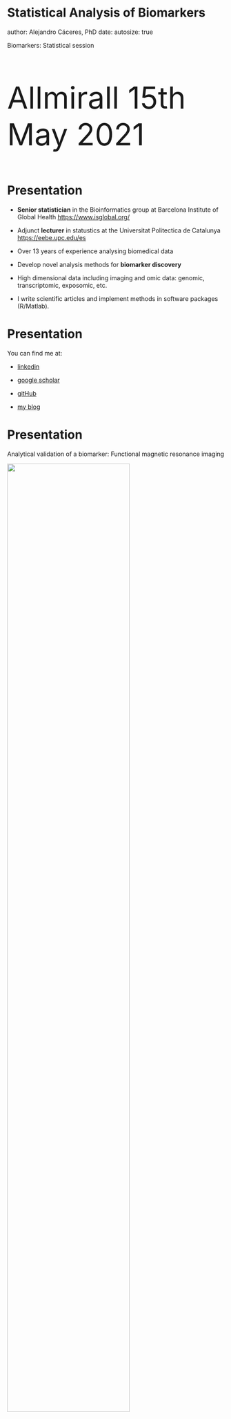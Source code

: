 Statistical Analysis of Biomarkers
========================================================
author: Alejandro Cáceres, PhD
date: 
autosize: true

Biomarkers: Statistical session
 

<p style="font-size: 70px"> Allmirall 15th May 2021 </p>

Presentation
========================================================
  
- <b>Senior statistician</b> in the Bioinformatics group at Barcelona Institute of Global Health <https://www.isglobal.org/>
  
- Adjunct <b>lecturer</b> in statustics at the Universitat Politectica de Catalunya <https://eebe.upc.edu/es>
  
- Over 13 years of experience analysing biomedical data
- Develop novel analysis methods for <b>biomarker discovery</b>
- High dimensional data including imaging and omic data: genomic, transcriptomic, exposomic, etc.
- I write scientific articles and implement methods in software packages (R/Matlab).


Presentation
========================================================
You can find me at: 
  
- [linkedin](https://es.linkedin.com/in/alejandro-caceres-dominguez-7449aa176)

- [google scholar](https://scholar.google.es/citations?user=s1D-6WAAAAAJ&hl=es)

- [gitHub](https://github.com/alejandro-isglobal)

- [my blog](https://alejandro-isglobal.github.io/)



Presentation
========================================================

Analytical validation of a biomarker: Functional magnetic resonance imaging

<img src="./Biomarkers-figure/fmri.png" style="width:75%"  align="center">
  
  
  
Presentation
========================================================

Discovery of severity Biomarker: Chromosome Y function and risk of disease in men 

<img src="./Biomarkers-figure/jnci.png" style="width:75%"  align="center">
  
  
Aim of the talk
========================================================
  
- What is the utility of surveying thousand/million biomarkers in drug development?
  
- How is biomarker utility assessed in terms of statistical evidence?
  
  
Summary
========================================================
  
1. Introduction:
  - Biomarker definition
- Types of biomarkers (context of use)
- Guidance for qualification and reporting (FDA)
2. Statistical evidence of biomarker utility in assessing treatment efficacy:
  - Biomarker's sensitivity and specificity
  - Regression analyses of biomarker levels on efficacy (stratified and with interactions by treatment)
   - Multiple/Composite Biomarkers
3. Examples:
   - Assessment of HIV antiviral resistance with a composite genomic biomarker (ROC curve, pubmed: https://pubmed.ncbi.nlm.nih.gov/12060770/)
   - Prediction of Brodalumab treatment on psoriasis area severity index using gene expression data. (https://pubmed.ncbi.nlm.nih.gov/31883845/)


Introduction: Biomarker definition
========================================================

Definition:

- A biomarker is a <b>biological measurement</b> that has the potential to inform **decision-making** in relation to a clinical treatment or intervention. 

Properties:

- Source material or matrix 

- Method of measurement

- Porpuse

Introduction: Biomarker definition
========================================================

Source material or matrix:

- specific analyte (e.g., cholesterol)
- anatomic feature (e.g., joint angle)
- physiological characteristic (e.g., blood pressure) 

when they are composite

- how the compoenents are interrelated (e.g. genomic data)
- how is the process of obtaining the biomarker (e.g. algorithm, score)


Introduction: Biomarker definition
========================================================

Method of measurement:

- molecular
- histologic
- radiographic
- physiologic characteristic
- composite (algorithmic)

New biomarkers are continously created as novel methods of measurements and their analysis are constantly developed for adressing outstanding disease-related or treatment-related <b>needs</b>.


Introduction: Types of biomarkers 
========================================================

How biomarkers inform decision making during drug development?

Context of use (COU) is a description of the biomarker's specific use in drug development:
  
  1. Category:
  
  - Disease related: (Who should be studied?)
- Diagnostic (selection)
- Prognostic (stratification)
- Susceptibility/risk (enrich)

- Treatment related: 
  - Predictive (Who should be treated?)
- Safety (Should we stop treaement?)
- Monitoring (Should we continue with treatment?)
- Pharmacodynamic/respose biomarker (What is the outcome of treatment? surrogate endpoint)

Introduction: Types of biomarkers 
========================================================
  | Role        | Description   | 
  | ----------  | ------------- | 
  | Diagnosis of a disease | To make a diagnosis more reliably, more rapidly, or more inexpensively than available methods |
  | Severity assessment | To identify subgroup of patients with a severe form of a disease associated with an increased probability of death or severe outcome
| Risk assessment | To identify subgroup of patients who may experience better (or worse) outcome when expose to an intervention
| Prediction of drug effects | To identify the pharmacological response of a patient exposed to a drug (efficacy, toxicity, and pharmacokinetics) 
| Monitoring | To assess the response to a therapeutic intervention


Introduction: Types of biomarkers
========================================================
  
Context of use (COU) is a description of the biomarker's specific use in drug development:

2. Use:
  - Porpuse of use in drug developmnet (safety biomarker to evaluate drug-induced injury)
  - Stage of use (phase 1 clinical trial)
  - Population (healthy adults, psoriasis patients)
  - Therapeutic mechanisms of action for which the biomarkers offer information.


Introduction: Guidance for qualification (FDA)
========================================================

Qualification of a biomarker is a determination the biomarker can be relied on to have a specific interpretation and application in drug development and regulatory review. 

Biomarker Qualification: Evidentiary Framework [doc](https://alejandro-isglobal.github.io/teaching/docs/fdabiomarker.pdf)

For using a biomarker:

- what has a biomarker been qualified for?  

For developing abiomarker:

- What are the evidentiary requirements for demonstrating the ulitily of the biomarker?



Introduction: Guidance for qualification (FDA)
========================================================

FDA Guidance for biomarker qualification (2018) for section 507 of the Federal Food, and Cosmetic Act (FD&C Act):

A. Define the **need**

 - i.e disease needs and added value of the biomarker to drug development)

B. Define the context of use **COU** 

 - i.e Prediction: identify patients that respond to treatment

C. Assessment of **benefits** and **risks** 

 - i.e. Benefit: Don't treat a patient who won´t benefit (specificity), treat a patient who will benefit (sensitivity). 
- i.e. Risk: not treat a patient who could benefit, treat a patient who won´t benefit. 



D. Determining evidence that is **statistically** sufficient to support COU


Statistical evidence 
========================================================
  
D. Determining evidence that is **statistically** sufficient to support COU

1. Analytical considerations: Is the test reliable?
  
  
- validation of the Biomarkers test’s technical performance
- cost-effectives, feasability
- assessment of measurement error 

Gene expression biomarkers:
  
- RNAseq experiments have are experimentally validated, ready to include in a clinical trial 

- Composite biomarkers derived from them (algorithm) need to be validated

Statistical evidence 
========================================================
  
2. Medical considerations: Is the biomarker clinically useful biomarker?
  
Establish the relationship between a biomarker and an outcome of interest:
  
- Randomized controlled trial
- Single-arm/historical control trial
- Cohort study
- Case-control study (including nested)
- Cross-sectional study
- Case series or case reports
- Registry information
- Meta-analysis

Strongest evidence comes from <b>prospective studies</b> that are specifically designed but data from studies conducted for <b>other purposes</b> can be used to support biomarker utility.


Statistical evidence 
========================================================
  
The aim is to provide statistical evidence for the correlation between the biomarker and the outcome according to the COU:
  
- Predictive biomarker: correlation between the biomarker and efficacy of treatment.  


Sensitivity and specificity 
========================================================
  
Suppose we have a collection of **treated** individuals and for each subject 

- we have measured treatment efficacy as a response variable
- we have a run a test to detect the presence of a biomarker

The Response measurement is dichotomous and has the events:
  
- yes (the patient responded to treatment)
- no (the patient did not respond to treatment)

The Biomarker measurement is dichotomous (dichotomized by a cutoff) and has the events:
  
- positive (the biomarker was detected)
- negative (the biomarker was not detection detected)

Sensitivity and specificity 
========================================================
  
Each individual has two measurements: (Response, Biomarker)

|  Subject  |  Response  |  Biomarker  |
| ------------- | ------------- | ---------- |
| $s_1$         |   yes        | positive |
| $s_2$         |   no         | negative |
| $s_3$         |   yes        | positive |
|...            |   ...        | ...      |
| $s_i$         |   no         | positive* |
|...            |   ...        | ...      |
|...            |   ...        | ...      |
| $s_3$         |   yes        | negative* |
|...            |   ...        | ...      |
  
  
Sensitivity and specificity 
========================================================
  
Let's think first in terms of the response

Within those who responded to treatment (yes), how many detected with the biomarler (positive)?

-<b>Sensitivity</b> (true positive rate)

$$fr(positive|yes)=\frac{n_{positive|yes}}{n_{negative|yes}+n_{negative|yes}}$$


Sensitivity and specificity 
========================================================

Let's think first in terms of the response

Within those who did not respond to treatment (no), how many were not detected with the biomarker (negative)?
  
- <b>specificity</b> (True negative rate)

$$fr(negative|no)=\frac{n_{negative|no}}{n_{positive|no}+n_{negative|no}}$$
  
  
Sensitivity and specificity 
========================================================
  
|  | Response: Yes |  Response: No |
| --------- | --------- | -------- |
| <b>Biomarker: positive</b> | $fr(positive|yes)$ | $fr(positive|no)$ | 
| <b>Biomarker: negative</b> | $fr(negative|yes)$ | $fr(negative|no)$ | 
| <b>sum</b>      | 1                | 1               |
  
  
|  | Response: Yes | Response: No |
| --------- | --------- | -------- |
| <b>Biomarker: positive</b> |True positive rate (<b>sensitivity</b>) | False positive rate| 
| <b>Biomarker: negative</b> | False negative rate| True negative rate (<b>specificity</b>)| 
| <b>sum</b>      | 1                | 1               |
  
Trade-off between sensitivity and specificity needs to be evaluated in the context of use and usefullness of the biomarker's test 

Sensitivity and specificity 
========================================================

Let's think first in terms of the test

<br />
Within those whose biomarker was detected (positive), how many responded to treatment (yes)?
  
- <b>Positive predictive value</b> 
  
$$fr(yes|positive)=\frac{n_{yes|positive}}{n_{yes|positive}+n_{no|positive}}$$
  
Sensitivity and specificity 
========================================================
  
Let's think first in terms of the biomarkers test

<br />
Within those whose biomarker was not detected (negative), how many did not respond to treatment (no)?

- <b>Negative predictive value</b> 

$$fr(yes|negative)=\frac{n_{yes|negative}}{n_{yes|negative}+n_{no|negative}}$$


Sensitivity and specificity 
========================================================

|  | Response: Yes  |  Response: No |  sum  |
| --------- | --------- | -------- | ------ |
| <b>Biomarker: positive</b> | $PPV: fr(yes|positive)$ | $fr(no|positive)$ | 1 |
| <b>Biomarker: negative</b> | $fr(yes|negative)$ | $NPV: fr(no|negative)$ | 1 |


PPV: positive predicted value
NPV: negative predicted value

These are really the values that we want to know. They depend on the probability of response to treatment. 


Sensitivity and specificity 
========================================================

There is a way to convert from sentitivity to positive predicted value (Baye's rule)

$$fr(yes|possitive)=\frac{fr(positive|yes)}{fr(possitive)}fr(yes)$$
  
which can be rewritten 

$$\frac{fr(yes|possitive)}{fr(no|possitive)}=\frac{fr(positive|yes)}{1-fr(negative|no)} \frac{fr(yes)}{1-fr(yes)}$$
  
Sensitivity and specificity 
========================================================
  
$$ODD_{posttest}=LHR*ODD_{pretest}$$
    
$LHR+=\frac{Sensitivity}{1-specificity}$
      
|  | LHR+ |
| --- | --- |
| Excellent Efficacy | >10 |
| Good Efficacy | 5-10 |
| Poor Efficacy  | 1-5 |
| No Efficacy  | 1 |

      
Regression analyses
========================================================
      
      
When the levels of the biomaker are continous then a regression analysis can be used to determine the association with the outcome (response to treatment).
    
The type of correlation depends on the COU.
    
Let´s consider the following [study](https://www.nature.com/articles/s41398-019-0521-7):
      
**Biomarkers for response in major depression: comparing paroxetine and venlafaxine from two randomised placebo-controlled clinical studies.** Carboni et al. *Translational psychiatry*. 2019
    
    
Regression analyses
========================================================
      
Features of the study 
    
Two placebo-controlled studies evaluating the efficacy and tolerability of a novel drug candidates.
    
- Two drug treatments: paroxetine or venlafaxine as active comparators
    
- panel of peripheral biomarkers (including IL-6, IL-10, TNF-α, TNFRII, BDNF, CRP, MMP9 and PAI1) in depressed patients receiving paroxetine, venlafaxine, or placebo
    
Aim: assess the correlation between **biomarker levels** and response outcome: 17 item scale of depression symptoms; responders >50% in reduction from baseline (reduction from 2 to 1 = reduction from 10 to 5)
    
Regression analyses
========================================================
      
Demographics:
      
<img src="./Biomarkers-figure/tab1.JPG" style="width:75%"  align="center">
      
Regression analyses
========================================================
      
Analysis 1.
    
Associations between biomarker levels and depression severity at **base-line**: which are sate biomarkers (CUO: diagnosis)? 
      
$$D_{base} \rightarrow B_{base}$$
      
- paroxetine sutudy: IL-6 (r=0.23, p=0.018), IL-10 (r=0.19, p=0.045), stratifying by sex no significant associations were found for females. 
    
    
- veroxine study: No signfinificnat correlations were found. 
The biomarkers do not show diagnostic capacity.
    
    
    
Regression analyses
========================================================
      
Analysis 2.
    
Associations between biomarkers' changes and changes in depression symtoms: Which are biomakers of treatment efficacy  (CUO: surrogate endpoints)? 

$$\Delta D=D_{w10}-  D_{base} \rightarrow \Delta B= B_{w10} - B_{base}$$

Adjusting for sex and $B_{base}$ and $D_{base}$ in **full** population



Regression analyses
========================================================

<img src="./Biomarkers-figure/tab2.JPG" style="width:75%"  align="center">

- TNF-α, IL-6, IL-10 and CRP significanlty reduced with $\Delta D$ in the paroxetine  study, none in the venlafaxine.

- IL-10 reduced with $\Delta D$ in males in both **studies** 

Regression analyses
========================================================

Analisis 3. 

<img src="./Biomarkers-figure/tab3.JPG" style="width:75%"  align="center">


Regression analyses
========================================================

Analysis 3.

Associations between changes in symptoms and biomarkers' levels at  baseline: Which biomarkers predict improvement in sypmtoms when treated (CUO: prognostic under treatment biomarker)?
      
a. Similar to the sensibility and specificity analysis we can condition (stratify) on treated only
    
$$B_{base|treated} \rightarrow \Delta D$$
      
Adjusting by $D_{base|treated}$ and sex
    
    
- For those treated with paroxetine: IL-10 and TNF-α are at baseline were significantly associated changes in depression symptoms at week 10. 
    
IL-10 and TNF-α showed predictive capacity under paroxetine treatment
    
    
Regression analyses
========================================================
      
Analysis 3.
    
b. Associations between changes in symptoms and biomarkers' levels at  baseline: Which biomarkers predict response when not treated (CUO: Prognosis biomarkers)?

$$B_{base|placebo} \rightarrow \Delta D}$$

Adjusting by $D_{base|treated}$ and sex

- CPR associated with improvement of symptoms in the veroxine study.

This indicates that improvement of symptoms when treated with paroxetine may not be due to placebo effects. 


Regression analyses
========================================================

Analysis 3.

c. Associations of symptoms changes and the interaction between baseline biomarkers' levels and treatment (CUO: Predictive biomarkers) 
    
$$B_{base|placebo}\times T \rightarrow \Delta D$$
      
Adjusting by $D_{base|treated}$ and sex
    
- For those treated with paroxetine: treatment intectiond with IL-10 and TNF-α showed trend to significance (P=0.054, P=0.085).
    
While testing for interactions requires more power, this suggests that individuals with low values of IL-10 will respond better to treatment than those with high values.
    
Where to set the threshold?
      
      
Multiple/Composite Biomarkers
========================================================
      
A main problem when analysing multiple biomarkers, all intependenlty is **multiplicity**
      
- Take a biomarker with no correlation with efficacy and test the correlation in 100 clinical trials: 5% studies with find significant results. 
    
- Take a 100 biomarkers with no correlation with efficacy in one clinical trial: 5% of biomakers will be declared significant. 
    
In any suh clinical trial is almost sure that will have at least one significant biomarker. 
    
- You want that only 5% of null trials report a significant biomarker. 
    
    
    

Multiple/Composite Biomarkers
========================================================
      
      
Correct threshold of significance (correction for multiple comparisons):
      
- Bonferroni: divide the P value by the number of biomarkers. In the Depression study then $P < 0.05/8 = 0.0062$: None of the results are significant!
      
- False discovery rate: Order the 8 Pvalues from lower to higher: $P_i$ ($i=1...8$) and select $i$ such that $P_i \leq i/8*0.05$. All P values between 0 and i are declared significant.      
    
Both methods are widely implemented in statistical software. Bonferrroni is more conservative than FDR, and FDR is most commonly used in omic studies.  
    
    
Multiple/Composite Biomarkers
========================================================
      
      
Another alternative is to **construct** a composite Biomarker. 
    
- Computational processed and/or algorithms using machine leaning and AI to discover a subset of  individuals where treatment effect is maximum. 
    
    
- Use the biomarkers to measure a new biological quantity that could be in the disease pathway. 
    
    
Multiple/Composite Biomarkers
========================================================
Genetic mosaicisms 
    
<img src="./Biomarkers-figure/mosaicism_med.jpeg" style="width:50%"  align="center">
      
One most common somatic mutation in man is the loss of chromosome Y.
    
In a sample we can measure the lost of RNA transciption from genes in chromosome Y from cells that do not produce RNA from chromosme Y becase they lost it.
    
- We convert 1000 of biomarkers into 1 with biological sense. 
    
- We have shown that the ost of trancription of chromosome Y is associates with cancer, BMI, lower immune cell count in blood.   
    
    
    
Examples
========================================================
      
If we have detected one biomarker with continuous levels that is associated with efficacy, how do we select the threshold for clinical applications?
      
[Diversity and complexity of HIV-1 drug resistance: a bioinformatics approach to predicting phenotype from genotype](https://pubmed.ncbi.nlm.nih.gov/12060770)
    
- Response:  Antiretroviral drug resistance
    
- Biomarker: Score that stratifies patients with genomic data using a machine learning method
    
ROC curve
========================================================
      

```r
library(RCurl)
hiv <- read.delim("https://alejandro-isglobal.github.io/data/hiv.txt")
head(hiv)
```

```
  response      test
1        1 -0.438185
2        1 -0.766791
3        1  0.695282
4        1 -0.689079
5        1  0.325977
6        1  0.704040
```
    
    
ROC curve
========================================================
      

```r
table(hiv$response)
```

```

 -1   1 
267  78 
```
    
- response: <b>no</b>, resistance to drug treatment: <b>1</b>
- response: <b>yes</b>, no resistance to drug treatment: <b>-1</b>
      
ROC curve
========================================================
      

```r
br <- seq(-2,2,0.25)
    
hist(hiv$test[hiv$response==-1], 
br=br, freq=F,xlab="RF", main="")
    
hist(hiv$test[hiv$response==1], 
br=br, freq=F, add=T, col="blue")
    
legend("toprigh",
       legend=c("yes=no resis.", "no=resis."),          
       col=c(1,2), lty=1)
```
    
    
ROC curve
========================================================
      
![plot of chunk unnamed-chunk-4](Biomarkers-figure/unnamed-chunk-4-1.png)
cutoff at $-0.5$
      
- Biomarker: <b>positive</b>: $test < -0.5$ 
- Biomarker: <b>negative</b>: $test > -0.5$ 
      
      
      
 ROC curve
 ========================================================
      
 $Biomarker: positive$ when there was no resistance (yes)
    
 Sensitivity: $fr_{[cutoff=-0.5]}(positive|yes)$
      

```r
  mean(hiv$test[hiv$response==-1] < -0.5 )
```

```
[1] 0.9438202
```
    
![plot of chunk unnamed-chunk-6](Biomarkers-figure/unnamed-chunk-6-1.png)
    
ROC curve
========================================================
      
$Biomarker: positive$ when there was no resistance (no)
    
False positive rate, $1 - specificity$: $fr_{[cutoff=-0.5]}(positive|no)$
      

```r
mean(hiv$test[hiv$response==1] < -0.5 )
```

```
[1] 0.2692308
```
    
    
    
![plot of chunk unnamed-chunk-8](Biomarkers-figure/unnamed-chunk-8-1.png)
    
    
ROC curve
========================================================
(1 - specificity, Sensitivity)$_{cutoff}$
</br>=(false positive rate,true positive rate)$_{cutoff}$=$(0.269, 0.943)_{-0.05}$
      

```r
library(cvAUC)
out <- cvAUC(-hiv$test, -hiv$response) #calcular ROC
plot(out$perf, col="blue", main="ROC") #plot
lines(c(0,1),c(0,1)); points(0.269, 0.943, pch=16) #cutoff=-0.5
```

![plot of chunk unnamed-chunk-9](Biomarkers-figure/unnamed-chunk-9-1.png)
    
ROC curve
========================================================
Area under the curve
    
$AUC=Pr(X2 < X1)$
      
Where $X1$ is the outcome of a positive test  and $X2$ the outcome of a negative test 
    

```r
ci.cvAUC(-hiv$test, -hiv$response)
```

```
$cvAUC
[1] 0.9047825

$se
[1] 0.02276935

$ci
[1] 0.8601554 0.9494096

$confidence
[1] 0.95
```
    
ROC curve
========================================================
      

```r
library(pROC)
rocobj <- roc(-hiv$response, -hiv$test)
coords(rocobj, "best", best.method="youden")
```

```
  threshold specificity sensitivity
1  0.700003   0.7948718   0.9138577
```
    
It optimizes $sensitivity-(1-specificity)$
      
ROC curve
========================================================
      
      

```r
library(cvAUC)
out <- cvAUC(-hiv$test, -hiv$response) #calcular ROC
plot(out$perf, col="blue", main="ROC") #plot
lines(c(0,1),c(0,1)); points(0.269, 0.943, pch=16)#cutoff=-0.5
points(1-0.794, 0.9138, pch=16, col="red")  #optimal
```

![plot of chunk unnamed-chunk-12](Biomarkers-figure/unnamed-chunk-12-1.png)
    
    
Prediction of treatment effects
========================================================
      
[Short-term transcriptional response to IL-17 receptor-A antagonism in the treatment of psoriasis](https://pubmed.ncbi.nlm.nih.gov/31883845/]). JACI. 2020
    
<img src="./Biomarkers-figure/abs.JPG" style="width:75%"  align="center">
      
      
      
Prediction of treatment effects
========================================================
      
- They used transcription data from a panel of genes associated with psoriasis. 
    
- They show that the improvement in  of psoriasis transcriptome with Brodalumbad treatment by responders. 
    
COU: supprogate end point. Improvement of psoriasis transcriptome showing causal action of the drug in a biological pathway. 
    
    
<img src="./Biomarkers-figure/paper.JPG" style="width:75%"  align="center">
      
      
Prediction of treatment effects
========================================================
      
The question of whether the biomarkers can be used to predict Brodalumbad remains. 
    
I downloaded the data from [GEO](https://www.ncbi.nlm.nih.gov/geo/query/acc.cgi?acc=GSE117468) to find predictors of the efficacy. 
    

```r
library(sva)
library(limma)
    
load("GSE117468.Rdata")
    
dim(expr)
```

```
[1] 53951    96
```

```r
expr[1:5,1:5]
```

```
          GSM3300910 GSM3300916 GSM3300920 GSM3300928 GSM3300932
1007_s_at   9.975898   8.947814  10.544516  10.088859   9.948196
1053_at     7.264437   7.323783   6.468845   7.648613   7.304800
117_at      6.066067   6.010792   6.373146   6.520405   6.567029
121_at      6.037013   6.100783   6.261066   5.624866   6.403674
1255_g_at   3.013214   2.937823   3.087177   2.914161   3.672842
```
    
    
Prediction of treatment effects
========================================================

```r
dim(phenodat)
```

```
[1] 96  8
```

```r
head(phenodat)
```

```
           age    bmi     patient          t   eff      effdif effbase effend
GSM3300910  53 20.750 10216001001 brodalumab  TRUE  1.00000000    12.4    0.0
GSM3300916  51 35.235 10216001004    placebo  TRUE  0.44791667    19.2   10.6
GSM3300920  47 35.471 10216001005    placebo FALSE -0.16417910    13.4   15.6
GSM3300928  38 33.272 10216003001 brodalumab  TRUE  0.85427136    19.9    2.9
GSM3300932  47 36.553 10216003002    placebo FALSE -0.67980296    20.3   34.1
GSM3300936  64 32.189 10216003003    placebo FALSE -0.08116883    30.8   33.3
```
    
- <code>t=1,2</code>: placebo, Brodalumab 210mg or 140 mg. 
- <code>effdif</code>: percentage of improvement in PASI (psoriasis area-and-severity-index) between baseline and w12 (PASI (W0-W12)/W0).
- <code>eff=1,0</code>: PASI improvement  W12 < W0
    
Prediction of treatment effects
========================================================
Analysis 1. 
    
I aimed to test for which biomarkers significantly correlated with improvement in PASI (predictors of efficacy)
    
$$\Delta PASI*T \rightarrow B_{base}$$
      
      

```r
table(phenodat$eff, phenodat$t)
```

```
       
        placebo brodalumab
  FALSE       9          1
  TRUE       16         70
```
    
only one individual under treatment did not improved PASI but 16 placebos improved PASI. Conditioning on the treated individuals is not suitable. Placebos still have information.    
    
Prediction of treatment effects
========================================================
      

```r
mod0 <- model.matrix( ~  t + eff  + age + bmi, data = phenodat)
mod <- model.matrix( ~ t:eff + t + eff  + age + bmi, data = phenodat)
ns <- num.sv(expr, mod, method="be")
ss <- sva(expr, mod, mod0, n.sv=ns)$sv
modss <- cbind(mod, ss)
    
#estimate associations
fit <- lmFit(expr, modss)
fit <- eBayes(fit)

tt <- topTable(fit, number=Inf, coef="tbrodalumab:effTRUE")
```
    

    
    

    
Prediction of treatment effects
========================================================
      
![plot of chunk unnamed-chunk-19](Biomarkers-figure/unnamed-chunk-19-1.png)
    

    
    
    
We identified 48 genes significantly associated with efficacy when treated with brodalumab. 
    
Prediction of treatment effects
========================================================
      
We select significant genes and asked which metabolic pathways are enriched with those genes
    

```r
library(clusterProfiler)
    
mappedgenesIds <- genesentrez[rownames(tt)]
mappedgenesIds <- unique(unlist(strsplit(mappedgenesIds, " /// ")))
    
    
#run enrichment in GO
GO <- enrichGO(gene = mappedgenesIds, 'org.Hs.eg.db', ont="MF", pvalueCutoff=0.05, pAdjustMethod="BH")
    
dotplot(GO)
```
    
Prediction of treatment effects
========================================================
![plot of chunk unnamed-chunk-22](Biomarkers-figure/unnamed-chunk-22-1.png)
    
Prediction of treatment effects
========================================================

Analysis 2. 
    
I used new causal inference methods (random causal forest) that I have recently implemented for transcriptomic data. 
    
The method 
    
- builds a predictor from the transcriptiod data of the relevant genes
- estimates the probability at baseline of the response to a potential brodalumab treatment
- predict probabilities on 19 randomly selected individuals not used to build the predictor.       
    
    
Prediction of treatment effects
========================================================

    
- $t$ is PASI improvement $\%$
- $p$ probability of brodalumab response
- $t$ 1:Placebo, 2:Brodalumab
    

```r
load("pred.Rdata")
head(pred)
```

```
     pasi_imp      prob          t
1  0.08522727 0.3279899    placebo
2  1.00000000 0.3818976 brodalumab
3  0.92333333 0.3433848 brodalumab
4  0.80152672 0.3193873 brodalumab
5 -0.67980296 0.4011619    placebo
6  0.99019608 0.3488585 brodalumab
```
    
    
Prediction of treatment effects
========================================================
      
We can test the dose-response relationship between the brodalumab response at baseline (dose) and PASI improvement (response).
    

```r
library(drc)
met <- drm(pasi_imp ~ prob, t, fct=LL.4(), data=pred)
plot(met, legendPos=c(0.36,-0.25))    
```

![plot of chunk unnamed-chunk-25](Biomarkers-figure/unnamed-chunk-25-1.png)
    
    
    

